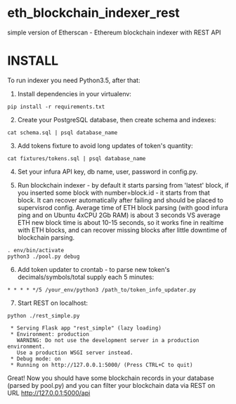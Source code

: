 # eth_blockchain_indexer_rest
simple version of Etherscan - Ethereum blockchain indexer with REST API

# INSTALL
To run indexer you need Python3.5, after that:
1) Install dependencies in your virtualenv:

```
pip install -r requirements.txt
```

2) Create your PostgreSQL database, then create schema and indexes:

```
cat schema.sql | psql database_name
```

3) Add tokens fixture to avoid long updates of token's quantity:

```cat fixtures/tokens.sql | psql database_name```

4) Set your infura API key, db name, user, password in config.py.

5) Run blockchain indexer - by default it starts parsing from 'latest' block, if you inserted some block with number=block.id - it starts from that block.
It can recover automatically after failing and should be placed to supervisrod config.
Average time of ETH block parsing (with good infura ping and on Ubuntu 4xCPU 2Gb RAM) is about 3 seconds VS average ETH new block time is about 10-15 seconds, so it works fine in realtime with ETH blocks, and can recover missing blocks after little downtime of blockchain parsing.

```
. env/bin/activate
python3 ./pool.py debug
```

6) Add token updater to crontab - to parse new token's decimals/symbols/total supply each 5 minutes:
```
* * * * */5 /your_env/python3 /path_to/token_info_updater.py
```

7) Start REST on localhost:
```
python ./rest_simple.py 

 * Serving Flask app "rest_simple" (lazy loading)
 * Environment: production
   WARNING: Do not use the development server in a production environment.
   Use a production WSGI server instead.
 * Debug mode: on
 * Running on http://127.0.0.1:5000/ (Press CTRL+C to quit)
 ```
 
 Great! Now you should have some blockchain records in your database (parsed by pool.py) and you can filter your blockchain data via REST on URL
 http://127.0.0.1:5000/api
 

